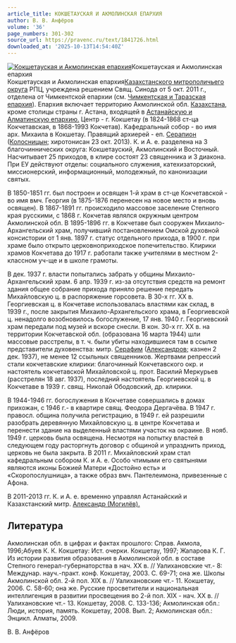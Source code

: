 ```yaml
---
article_title: КОКШЕТАУСКАЯ И АКМОЛИНСКАЯ ЕПАРХИЯ
author: В. В. Анфёров
volume: '36'
page_numbers: 301-302
source_url: https://pravenc.ru/text/1841726.html
downloaded_at: '2025-10-13T14:54:40Z'
---
```


[![Кокшетауская и Акмолинская епархия](https://pravenc.ru/data/2015/03/18/1234039904/i200.jpg "Кликните для увеличения картинки")](https://pravenc.ru/data/2015/03/18/1234039904/i400.jpg)Кокшетауская и Акмолинская епархия  
Кокшетауская и Акмолинская епархия[Казахстанского митрополичьего округа](<https://pravenc.ru/text/КАЗАХСТАНСКИЙ МИТРОПОЛИЧИЙ ОКРУГ.html>) РПЦ, учреждена решением Свящ. Синода от 5 окт. 2011 г., отделена от Чимкентской епархии (см. [Чимкентская и Таразская епархия](<https://pravenc.ru/text/Чимкентская и Таразская епархия.html>)). Епархия включает территорию Акмолинской обл. [Казахстана,](<https://pravenc.ru/text/Казахстана .html>) кроме столицы страны г. Астана, входящей в [Астанайскую и Алматинскую епархию.](<https://pravenc.ru/text/Астанайскую и Алматинскую епархию .html>) Центр - г. Кокшетау (в 1824-1868 ст-ца Кокчетавская, в 1868-1993 Кокчетав). Кафедральный собор - во имя арх. Михаила в Кокшетау. Правящий архиерей - еп. [Серапион](https://pravenc.ru/text/Серапион.html) ([Колосницын;](<https://pravenc.ru/text/Колосницын .html>) хиротонисан 23 окт. 2013). К. и А. е. разделена на 3 благочиннических округа: Кокшетауский, Акмолинский и Восточный. Насчитывает 25 приходов, в клире состоят 23 священника и 3 диакона. При ЕУ действуют отделы: социального служения, катехизаторский, миссионерский, информационный, молодежный, по канонизации святых.

В 1850-1851 гг. был построен и освящен 1-й храм в ст-це Кокчетавской - во имя вмч. Георгия (в 1875-1876 перенесен на новое место и вновь освящен). В 1867-1891 гг. происходило массовое заселение Степного края русскими, с 1868 г. Кокчетав являлся окружным центром Акмолинской обл. В 1895-1896 гг. в Кокчетаве был сооружен Михаило-Архангельский храм, получивший постановлением Омской духовной консистории от 1 янв. 1897 г. статус отдельного прихода, в 1900 г. при храме было открыто церковноприходское попечительство. Клирики храмов Кокчетава до 1917 г. работали также учителями в местном 2-классном уч-ще и в школе грамоты.

В дек. 1937 г. власти попытались забрать у общины Михаило-Архангельский храм. 6 апр. 1939 г. из-за отсутствия средств на ремонт здания общее собрание прихода приняло решение передать Михайловскую ц. в распоряжение горсовета. В 30-х гг. XX в. Георгиевская ц. в Кокчетаве использовалась властями как склад, в 1939 г., после закрытия Михаило-Архангельского храма, в Георгиевской ц. ненадолго возобновилось богослужение, 17 янв. 1940 г. Георгиевский храм передали под музей и вскоре снесли. В кон. 30-х гг. XX в. на территории Кокчетавской обл. (образована 16 марта 1944) шли массовые расстрелы, в т. ч. были убиты находившиеся там в ссылке представители духовенства: митр. [Серафим](https://pravenc.ru/text/Серафим.html) ([Александров;](<https://pravenc.ru/text/Александров .html>) казнен 2 дек. 1937), не менее 12 ссыльных священников. Жертвами репрессий стали кокчетавские клирики: благочинный Кокчетавского окр. и настоятель кокчетавской Михайловской ц. прот. Василий Меркурьев (расстрелян 18 авг. 1937), последний настоятель Георгиевской ц. в Кокчетаве в 1939 г. свящ. Николай Ободовский, др. клирики.

В 1944-1946 гг. богослужения в Кокчетаве совершались в домах прихожан, с 1946 г.- в квартире свящ. Феодора Дергачёва. В 1947 г. правосл. община получила регистрацию, в 1949 г. ей разрешили разобрать деревянную Михайловскую ц. в центре Кокчетава и перенести здание на выделенный властями участок на окраине. В нояб. 1949 г. церковь была освящена. Несмотря на попытку властей в следующем году расторгнуть договор с общиной и упразднить приход, церковь не была закрыта. В 2011 г. Михайловский храм стал кафедральным собором К. и А. е. Особо чтимыми его святынями являются иконы Божией Матери «Достойно есть» и «Скоропослушница», а также образ вмч. Пантелеимона, привезенные с Афона.

В 2011-2013 гг. К. и А. е. временно управлял Астанайский и Казахстанский митр. [Александр (Могилёв).](<https://pravenc.ru/text/Александр (Могилёв) .html>)

## Литература

Акмолинская обл. в цифрах и фактах прошлого: Справ. Акмола, 1996;Абуев К. К. Кокшетау: Ист. очерки. Кокшетау, 1997; Жапарова К. Г. Из истории развития образования в Акмолинской обл. в составе Степного генерал-губернаторства в нач. ХХ в. // Уалихановские чт.- 8: Междунар. науч.-практ. конф. Кокшетау, 2003. С. 69-71; она же. Школы Акмолинской обл. 2-й пол. ХIХ в. // Уалихановские чт.- 11. Кокшетау, 2006. С. 58-60; она же. Русские просветители и национальная интеллигенция в развитии просвещения во 2-й пол. ХIХ - нач. ХХ в. // Уалихановские чт.- 13. Кокшетау, 2008. С. 133-136; Акмолинская обл.: Люди, история, память. Кокшетау, 2008. Вып. 2; Акмолинская обл.: Энцикл. Алматы, 2009.

В. В. Анфёров
